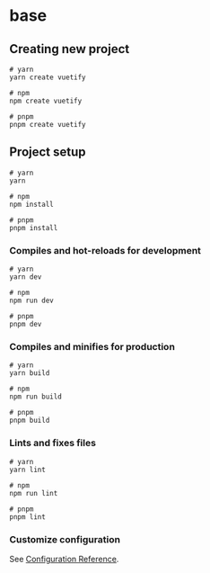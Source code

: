 # base

## Creating new project

```
# yarn
yarn create vuetify

# npm
npm create vuetify

# pnpm
pnpm create vuetify
```

## Project setup

```
# yarn
yarn

# npm
npm install

# pnpm
pnpm install
```

### Compiles and hot-reloads for development

```
# yarn
yarn dev

# npm
npm run dev

# pnpm
pnpm dev
```

### Compiles and minifies for production

```
# yarn
yarn build

# npm
npm run build

# pnpm
pnpm build
```

### Lints and fixes files

```
# yarn
yarn lint

# npm
npm run lint

# pnpm
pnpm lint
```

### Customize configuration

See [Configuration Reference](https://vitejs.dev/config/).

<!-- https://stackoverflow.com/questions/59255192/breakpoints-not-working-correctly-for-xs-in-vuetify -->
<!-- why is my breakpoint not working lmao -->

<!-- https://stackoverflow.com/questions/76212493/vuetify-3-v-form-submitting-even-if-not-valid -->
<!-- incorporating validation on form submission -->